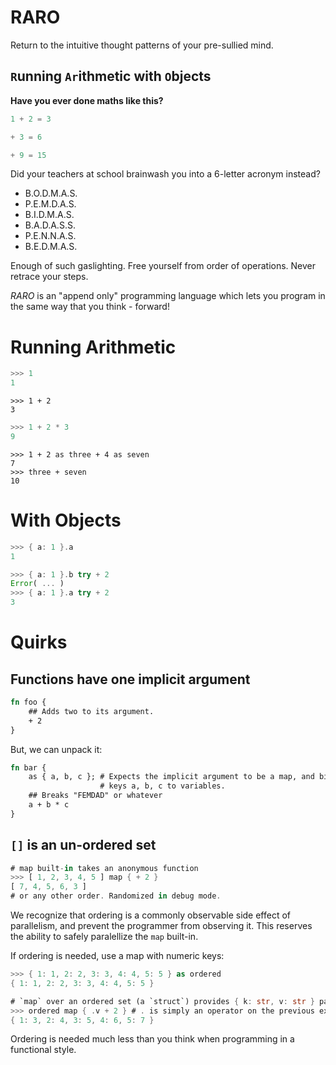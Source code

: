 # RARO

Return to the intuitive thought patterns of your pre-sullied mind.

## `R`unning `Ar`ithmetic with `O`bjects

**Have you ever done maths like this?**

```rust
1 + 2 = 3

+ 3 = 6

+ 9 = 15
```

Did your teachers at school brainwash you into a 6-letter acronym instead?

- B.O.D.M.A.S.
- P.E.M.D.A.S.
- B.I.D.M.A.S.
- B.A.D.A.S.S.
- P.E.N.N.A.S.
- B.E.D.M.A.S.

Enough of such gaslighting. Free yourself from order of operations. Never
retrace your steps.

*RARO* is an "append only" programming language which lets you program in the same
way that you think - forward!

# Running Arithmetic

```rust
>>> 1
1
```

```
>>> 1 + 2
3
```

```rust
>>> 1 + 2 * 3
9
```

```
>>> 1 + 2 as three + 4 as seven
7
>>> three + seven
10
```

# With Objects

```rust
>>> { a: 1 }.a
1
```

```rust
>>> { a: 1 }.b try + 2
Error( ... )
>>> { a: 1 }.a try + 2
3
```

# Quirks

## Functions have one implicit argument

```rust
fn foo {
    ## Adds two to its argument.
    + 2
}
```

But, we can unpack it:

```rust
fn bar {
    as { a, b, c }; # Expects the implicit argument to be a map, and binds
                    # keys a, b, c to variables.
    ## Breaks "FEMDAD" or whatever
    a + b * c
}
```

## `[]` is an un-ordered set

```rust
# map built-in takes an anonymous function
>>> [ 1, 2, 3, 4, 5 ] map { + 2 }
[ 7, 4, 5, 6, 3 ]
# or any other order. Randomized in debug mode.
```

We recognize that ordering is a commonly observable side effect of parallelism,
and prevent the programmer from observing it. This reserves the ability to safely
paralellize the `map` built-in.

If ordering is needed, use a map with numeric keys:

```rust
>>> { 1: 1, 2: 2, 3: 3, 4: 4, 5: 5 } as ordered
{ 1: 1, 2: 2, 3: 3, 4: 4, 5: 5 }

# `map` over an ordered set (a `struct`) provides { k: str, v: str } pair structs.
>>> ordered map { .v + 2 } # . is simply an operator on the previous expression, implicitly a struct.
{ 1: 3, 2: 4, 3: 5, 4: 6, 5: 7 }
```

Ordering is needed much less than you think when programming in a functional
style.

